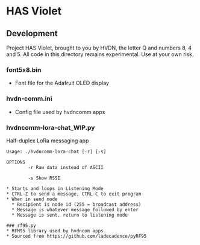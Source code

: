 # HAS Violet

## Development

Project HAS Violet, brought to you by HVDN, the letter Q and numbers 8, 4 and 5. 
All code in this directory remains experimental. Use at your own risk.

### font5x8.bin
* Font file for the Adafruit OLED display

### hvdn-comm.ini
* Config file used by hvdncomm apps

### hvdncomm-lora-chat_WIP.py
  Half-duplex LoRa messaging app
  
  ```
  Usage: ./hvdncomm-lora-chat [-r] [-s]

  OPTIONS
          -r Raw data instead of ASCII

          -s Show RSSI

  * Starts and loops in Listening Mode
  * CTRL-Z to send a message, CTRL-C to exit program
  * When in send mode
    * Recipient is node id (255 = broadcast address)
    * Message is whatever message followed by enter
    * Message is sent, return to listening mode

### rf95.py
* RFM95 library used by hvdncom apps
* Sourced from https://github.com/ladecadence/pyRF95

